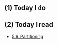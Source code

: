 ## (1) Today I do


## (2) Today I read

- [5.9. Partitioning](https://www.postgresql.org/docs/9.1/static/ddl-partitioning.html)
